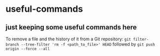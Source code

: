 # useful-commands
## just keeping some useful commands here

To remove a file and the history of it from a Git repository:
`git filter-branch --tree-filter 'rm -f <path_to_file>' HEAD`
followed by
`git push origin --force --all`
